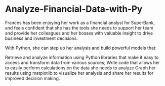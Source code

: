 # Analyze-Financial-Data-with-Py

Frances has been enjoying her work as a financial analyst for SuperBank, and feels confident that she has the tools she needs to support her team and provide her colleagues and her bosses with valuable insight to drive business and investment decisions.

With Python, she can step up her analysis and build powerful models that:

Retrieve and analyze information using Python libraries that make it easy to access and transform data from various sources;
Write code that allows her to easily perform calculations on the data she needs to analyze
Graph her results using matplotlib to visualize her analysis and share her results for improved decision making.
